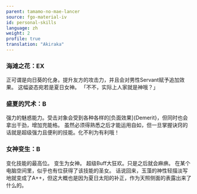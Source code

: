 ```yaml
---
parent: tamamo-no-mae-lancer
source: fgo-material-iv
id: personal-skills
language: zh
weight: 2
profile: true
translation: "Akiraka"
---
```


### 海滩之花：EX

正可谓是向日葵的化身。提升友方的攻击力，并且会对男性Servant赋予追加效果。
这幅姿态宛若是夏日女神。
「不不，实际上人家就是神哦？」

### 盛夏的咒术：B

强力的魅惑能力。受击对象会受到各种各样的[负面效果]{Demerit}，但同时也会拿出干劲，增加充能格。
虽然必须得熟悉之后才能运用自如，但一旦掌握诀窍的话就是超级强力且便利的技能。化不利为有利哦！

### 女神变生：B

变化技能的最高位。
变生为女神。
超级Buff大狂欢。只是之后就会麻痹。
在某个电脑空间里，似乎也有位获得了该技能的圣女。
话说回来，玉藻的神性轻描淡写地就变成了A++，但这大概也是因为夏日太阳的补正，作为天照侧面的表露出来了什么的。
